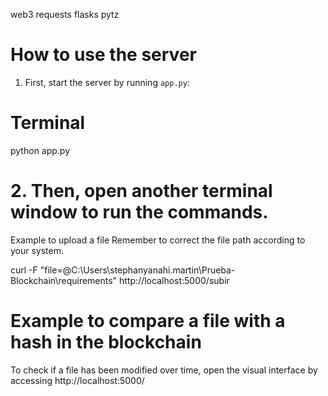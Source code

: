 web3
requests
flasks
pytz

# How to use the server

1. First, start the server by running `app.py`:

# Terminal

python app.py

# 2. Then, open another terminal window to run the commands.

Example to upload a file
Remember to correct the file path according to your system.

curl -F "file=@C:\Users\stephanyanahi.martin\Prueba-Blockchain\requirements" http://localhost:5000/subir

# Example to compare a file with a hash in the blockchain

To check if a file has been modified over time, open the visual interface by accessing http://localhost:5000/
